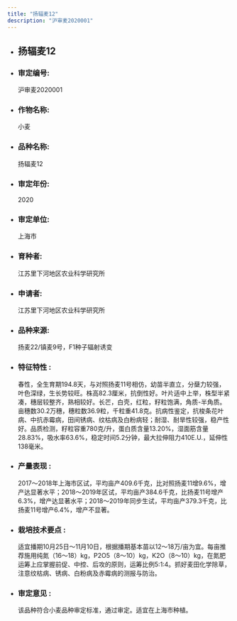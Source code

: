 ```yaml
---
title: "扬辐麦12"
description: "沪审麦2020001"
---
```

* ## 扬辐麦12
* ###  审定编号:  
   沪审麦2020001

*  ### 作物名称:  
   小麦

*   ###  品种名称: 
    扬辐麦12

*   ### 审定年份: 
    2020

*   ### 审定单位:  
    上海市

*   ### 育种者:  
    江苏里下河地区农业科学研究所

*   ### 申请者:  
    江苏里下河地区农业科学研究所

*   ### 品种来源:  
    扬麦22/镇麦9号，F1种子辐射诱变

*   ### 特征特性 : 
    春性，全生育期194.8天，与对照扬麦11号相仿，幼苗半直立，分蘖力较强，叶色深绿，生长势较旺。株高82.3厘米，抗倒性好。叶片适中上举，株型半紧凑，穗层较整齐，熟相较好。长芒，白壳，红粒，籽粒饱满，角质-半角质。亩穗数30.2万穗，穗粒数36.9粒，千粒重41.8克。抗病性鉴定，抗梭条花叶病、中抗赤霉病，田间锈病、纹枯病及白粉病轻；耐湿、耐旱性较强，稳产性好。品质检测，籽粒容重780克/升，蛋白质含量13.20%，湿面筋含量28.83%，吸水率63.6%，稳定时间5.2分钟，最大拉伸阻力410E.U.，延伸性138毫米。

*   ### 产量表现 : 
    2017～2018年上海市区试，平均亩产409.6千克，比对照扬麦11增9.6%，增产达显著水平；2018～2019年区试，平均亩产384.6千克，比扬麦11号增产6.3%，增产达显著水平；2018～2019年同步生试，平均亩产379.3千克，比扬麦11号增产6.4%，增产不显著。

*   ### 栽培技术要点 : 
    适宜播期10月25日～11月10日，根据播期基本苗以12～18万/亩为宜。每亩推荐施用纯氮（16～18）kg，P2O5（8～10）kg，K2O（8～10）kg，在氮肥运筹上应掌握前促、中控、后攻的原则，运筹比例5:1:4。抓好麦田化学除草，注意纹枯病、锈病、白粉病及赤霉病的测报与防治。

*   ### 审定意见 : 
    该品种符合小麦品种审定标准，通过审定。适宜在上海市种植。
